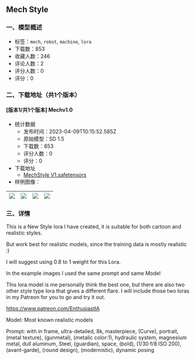 ## Mech Style 
### 一、模型概述

- 标签：`mech`, `robot`, `machine`, `lora`
- 下载数：853
- 收藏人数：246
- 评论人数：2
- 评分人数：0
- 评分：0

### 二、下载地址（共1个版本）

#### [版本1/共1个版本] Mechv1.0

- 统计数据
  - 发布时间：2023-04-09T10:15:52.585Z
  - 原始模型：SD 1.5
  - 下载数：853
  - 评分人数：0
  - 评分：0
- 下载地址
  - [MechStyle V1.safetensors](https://civitai.com/api/download/models/40755)
- 样例图像：

| <img src="https://image.civitai.com/xG1nkqKTMzGDvpLrqFT7WA/dd2e96b6-6aad-4e19-ecfe-20e60aa9ae00/width=450/450269.jpeg" /> | <img src="https://image.civitai.com/xG1nkqKTMzGDvpLrqFT7WA/fc9f3319-43f0-4696-c263-848a1b103f00/width=450/450268.jpeg" /> | <img src="https://image.civitai.com/xG1nkqKTMzGDvpLrqFT7WA/b5387d55-c152-41d9-8920-bcb2b5d1c400/width=450/450266.jpeg" /> | <img src="https://image.civitai.com/xG1nkqKTMzGDvpLrqFT7WA/96d382fd-edca-4fd1-0fb2-b411ca5f9200/width=450/450267.jpeg" /> |
| ---- | ---- | ---- | ---- |


### 三、详情
<p>This is a New Style lora I have created, it is suitable for both cartoon and realistic styles.</p><p>But work best for realistic models, since the training data is mostly realistic :)</p><p>I will suggest using 0.8 to 1 weight for this Lora.</p><p>In the example images I used the same prompt and same Model</p><p>This lora model is me personally think the best one, but there are also two other style type lora that gives a different flare. I will include those two loras in my Patreon for you to go and try it out.</p><p><a target="_blank" rel="ugc" href="https://www.patreon.com/EnthusiastIA">https://www.patreon.com/EnthusiastIA</a></p><p></p><p>Model: Most known realistic models</p><p></p><p>Prompt: with in frame, ultra-detailed, 8k, masterpiece, (Curve), portrait, (metal texture), (gunmetal), (metalic color:1), hydraulic system, magnesium metal, dull aluminum, Steel, (guardian), space, (bold), (1/30 f/8 ISO 200), (avant-garde), (round design), (modernistic), dynamic posing</p>